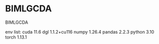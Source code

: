 # BIMLGCDA
BIMLGCDA

env list: 
cuda 11.6
dgl  1.1.2+cu116
numpy  1.26.4
pandas  2.2.3
python 3.10
torch  1.13.1

